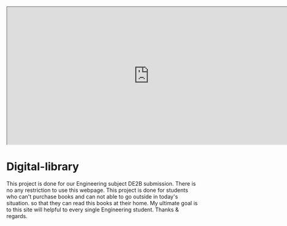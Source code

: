 <iframe src="https://drive.google.com/file/d/1OvIZIYtRkNgEDiY1TYGkyninEc3OMr8H/preview" width="740" height="360"></iframe>

# Digital-library
This project is done for our Engineering subject DE2B submission. There is no any restriction to use this webpage. This project is done for students who can't purchase books and can not able to go outside in today's situation. so that they can read this books at their home. My ultimate goal is to this site will helpful to every single Engineering student. Thanks & regards. 
